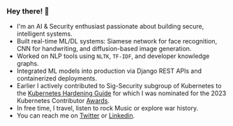 ### Hey there! :wave:

-  I'm an AI & Security enthusiast passionate about building secure, intelligent systems.
-  Built real-time ML/DL systems: Siamese network for face recognition, CNN for handwriting, and diffusion-based image generation.
-  Worked on NLP tools using `NLTK`, `TF-IDF`, and developer knowledge graphs.
-  Integrated ML models into production via Django REST APIs and containerized deployments.
-  Earlier I actively contributed to Sig-Security subgroup of Kubernetes to the [Kubernetes Hardening Guide](https://github.com/kubernetes/sig-security/issues/30) for which I was nominated for the 2023 Kubernetes Contributor [Awards](https://www.kubernetes.dev/community/awards/2023/#security). 
-  In free time, I travel, listen to rock Music or explore war history.
-  You can reach me on [Twitter](https://twitter.com/ashishm47) or [Linkedin](https://www.linkedin.com/in/ashishmalik47/). 
